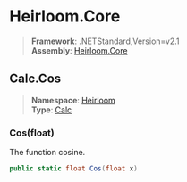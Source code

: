 # Heirloom.Core

> **Framework**: .NETStandard,Version=v2.1  
> **Assembly**: [Heirloom.Core][0]  

## Calc.Cos

> **Namespace**: [Heirloom][0]  
> **Type**: [Calc][1]  

### Cos(float)

The function cosine.

```cs
public static float Cos(float x)
```

[0]: ../../../Heirloom.Core.md
[1]: ../Calc.md
